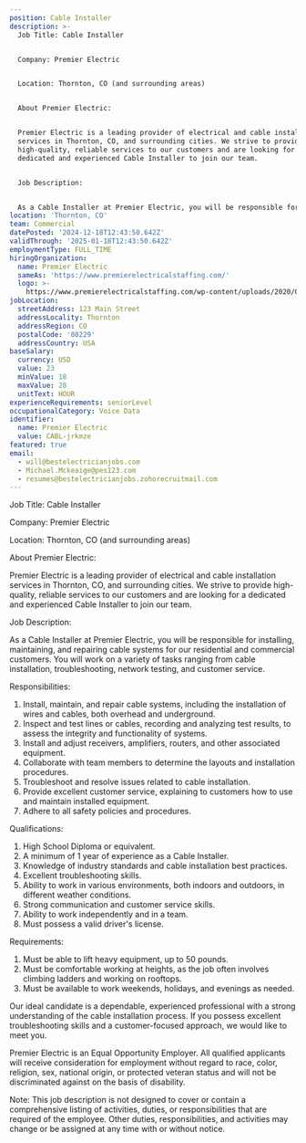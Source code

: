```yaml
---
position: Cable Installer
description: >-
  Job Title: Cable Installer


  Company: Premier Electric


  Location: Thornton, CO (and surrounding areas)


  About Premier Electric:


  Premier Electric is a leading provider of electrical and cable installation
  services in Thornton, CO, and surrounding cities. We strive to provide
  high-quality, reliable services to our customers and are looking for a
  dedicated and experienced Cable Installer to join our team.


  Job Description:


  As a Cable Installer at Premier Electric, you will be responsible for insta...
location: 'Thornton, CO'
team: Commercial
datePosted: '2024-12-18T12:43:50.642Z'
validThrough: '2025-01-18T12:43:50.642Z'
employmentType: FULL_TIME
hiringOrganization:
  name: Premier Electric
  sameAs: 'https://www.premierelectricalstaffing.com/'
  logo: >-
    https://www.premierelectricalstaffing.com/wp-content/uploads/2020/05/Premier-Electrical-Staffing-logo.png
jobLocation:
  streetAddress: 123 Main Street
  addressLocality: Thornton
  addressRegion: CO
  postalCode: '80229'
  addressCountry: USA
baseSalary:
  currency: USD
  value: 23
  minValue: 18
  maxValue: 28
  unitText: HOUR
experienceRequirements: seniorLevel
occupationalCategory: Voice Data
identifier:
  name: Premier Electric
  value: CABL-jrkmze
featured: true
email:
  - will@bestelectricianjobs.com
  - Michael.Mckeaige@pes123.com
  - resumes@bestelectricianjobs.zohorecruitmail.com
---
```




Job Title: Cable Installer

Company: Premier Electric

Location: Thornton, CO (and surrounding areas)

About Premier Electric:

Premier Electric is a leading provider of electrical and cable installation services in Thornton, CO, and surrounding cities. We strive to provide high-quality, reliable services to our customers and are looking for a dedicated and experienced Cable Installer to join our team.

Job Description:

As a Cable Installer at Premier Electric, you will be responsible for installing, maintaining, and repairing cable systems for our residential and commercial customers. You will work on a variety of tasks ranging from cable installation, troubleshooting, network testing, and customer service.

Responsibilities:

1. Install, maintain, and repair cable systems, including the installation of wires and cables, both overhead and underground.
2. Inspect and test lines or cables, recording and analyzing test results, to assess the integrity and functionality of systems.
3. Install and adjust receivers, amplifiers, routers, and other associated equipment.
4. Collaborate with team members to determine the layouts and installation procedures.
5. Troubleshoot and resolve issues related to cable installation.
6. Provide excellent customer service, explaining to customers how to use and maintain installed equipment.
7. Adhere to all safety policies and procedures.

Qualifications:

1. High School Diploma or equivalent.
2. A minimum of 1 year of experience as a Cable Installer.
3. Knowledge of industry standards and cable installation best practices.
4. Excellent troubleshooting skills.
5. Ability to work in various environments, both indoors and outdoors, in different weather conditions.
6. Strong communication and customer service skills.
7. Ability to work independently and in a team.
8. Must possess a valid driver's license.

Requirements:

1. Must be able to lift heavy equipment, up to 50 pounds.
2. Must be comfortable working at heights, as the job often involves climbing ladders and working on rooftops.
3. Must be available to work weekends, holidays, and evenings as needed.

Our ideal candidate is a dependable, experienced professional with a strong understanding of the cable installation process. If you possess excellent troubleshooting skills and a customer-focused approach, we would like to meet you.

Premier Electric is an Equal Opportunity Employer. All qualified applicants will receive consideration for employment without regard to race, color, religion, sex, national origin, or protected veteran status and will not be discriminated against on the basis of disability.

Note: This job description is not designed to cover or contain a comprehensive listing of activities, duties, or responsibilities that are required of the employee. Other duties, responsibilities, and activities may change or be assigned at any time with or without notice.
